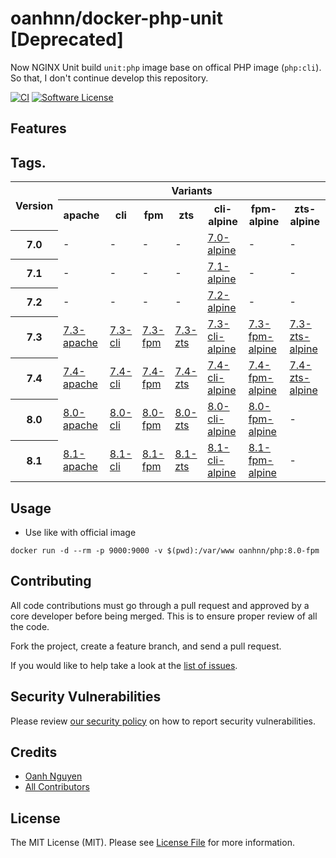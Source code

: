 # oanhnn/docker-php-unit [Deprecated]

Now NGINX Unit build `unit:php` image base on offical PHP image (`php:cli`).
So that, I don't continue develop this repository.

[![CI](https://github.com/oanhnn/docker-php-unit/actions/workflows/ci.yml/badge.svg)](https://github.com/oanhnn/docker-php-unit/actions/workflows/ci.yml)
[![Software License](https://img.shields.io/github/license/oanhnn/docker-php-unit.svg)](LICENSE.md)

## Features


## Tags.

<table style="border: 1px">
    <tr>
        <th rowspan="2">Version</th>
        <th colspan="7">Variants</th>
    </tr>
    <tr>
        <th>apache</th>
        <th>cli</th>
        <th>fpm</th>
        <th>zts</th>
        <th>cli-alpine</th>
        <th>fpm-alpine</th>
        <th>zts-alpine</th>
    </tr>
    <tr>
        <th>7.0</th>
        <td>-</td>
        <td>-</td>
        <td>-</td>
        <td>-</td>
        <td><a href="https://github.com/oanhnn/docker-php/blob/master/7.0/alpine/Dockerfile" title="7.0-alpine">7.0-alpine</a></td>
        <td>-</td>
        <td>-</td>
    </tr>
    <tr>
        <th>7.1</th>
        <td>-</td>
        <td>-</td>
        <td>-</td>
        <td>-</td>
        <td><a href="https://github.com/oanhnn/docker-php/blob/master/7.1/alpine/Dockerfile" title="7.1-alpine">7.1-alpine</a></td>
        <td>-</td>
        <td>-</td>
    </tr>
    <tr>
        <th>7.2</th>
        <td>-</td>
        <td>-</td>
        <td>-</td>
        <td>-</td>
        <td><a href="https://github.com/oanhnn/docker-php/blob/master/7.2/alpine/Dockerfile" title="7.2-alpine">7.2-alpine</a></td>
        <td>-</td>
        <td>-</td>
    </tr>
    <tr>
        <th>7.3</th>
        <td><a href="https://github.com/oanhnn/docker-php/blob/master/7.3/apache/Dockerfile" title="7.3-apache">7.3-apache</a></td>
        <td><a href="https://github.com/oanhnn/docker-php/blob/master/7.3/cli/Dockerfile" title="7.3-cli">7.3-cli</a></td>
        <td><a href="https://github.com/oanhnn/docker-php/blob/master/7.3/fpm/Dockerfile" title="7.3-fpm">7.3-fpm</a></td>
        <td><a href="https://github.com/oanhnn/docker-php/blob/master/7.3/zts/Dockerfile" title="7.3-zts">7.3-zts</a></td>
        <td><a href="https://github.com/oanhnn/docker-php/blob/master/7.3/cli-alpine/Dockerfile" title="7.3-cli-alpine">7.3-cli-alpine</a></td>
        <td><a href="https://github.com/oanhnn/docker-php/blob/master/7.3/fpm-alpine/Dockerfile" title="7.3-fpm-alpine">7.3-fpm-alpine</a></td>
        <td><a href="https://github.com/oanhnn/docker-php/blob/master/7.3/zts-alpine/Dockerfile" title="7.3-zts-alpine">7.3-zts-alpine</a></td>
    </tr>
    <tr>
        <th>7.4</th>
        <td><a href="https://github.com/oanhnn/docker-php/blob/master/7.4/apache/Dockerfile" title="7.4-apache">7.4-apache</a></td>
        <td><a href="https://github.com/oanhnn/docker-php/blob/master/7.4/cli/Dockerfile" title="7.4-cli">7.4-cli</a></td>
        <td><a href="https://github.com/oanhnn/docker-php/blob/master/7.4/fpm/Dockerfile" title="7.4-fpm">7.4-fpm</a></td>
        <td><a href="https://github.com/oanhnn/docker-php/blob/master/7.4/zts/Dockerfile" title="7.4-zts">7.4-zts</a></td>
        <td><a href="https://github.com/oanhnn/docker-php/blob/master/7.4/cli-alpine/Dockerfile" title="7.4-cli-alpine">7.4-cli-alpine</a></td>
        <td><a href="https://github.com/oanhnn/docker-php/blob/master/7.4/fpm-alpine/Dockerfile" title="7.4-fpm-alpine">7.4-fpm-alpine</a></td>
        <td><a href="https://github.com/oanhnn/docker-php/blob/master/7.4/zts-alpine/Dockerfile" title="7.4-zts-alpine">7.4-zts-alpine</a></td>
    </tr>
    <tr>
        <th>8.0</th>
        <td><a href="https://github.com/oanhnn/docker-php/blob/master/8.0/apache/Dockerfile" title="8.0-apache">8.0-apache</a></td>
        <td><a href="https://github.com/oanhnn/docker-php/blob/master/8.0/cli/Dockerfile" title="8.0-cli">8.0-cli</a></td>
        <td><a href="https://github.com/oanhnn/docker-php/blob/master/8.0/fpm/Dockerfile" title="8.0-fpm">8.0-fpm</a></td>
        <td><a href="https://github.com/oanhnn/docker-php/blob/master/8.0/zts/Dockerfile" title="8.0-zts">8.0-zts</a></td>
        <td><a href="https://github.com/oanhnn/docker-php/blob/master/8.0/cli-alpine/Dockerfile" title="8.0-cli-alpine">8.0-cli-alpine</a></td>
        <td><a href="https://github.com/oanhnn/docker-php/blob/master/8.0/fpm-alpine/Dockerfile" title="8.0-fpm-alpine">8.0-fpm-alpine</a></td>
        <td>-</td>
    </tr>
    <tr>
        <th>8.1</th>
        <td><a href="https://github.com/oanhnn/docker-php/blob/master/8.1/apache/Dockerfile" title="8.1-apache">8.1-apache</a></td>
        <td><a href="https://github.com/oanhnn/docker-php/blob/master/8.1/cli/Dockerfile" title="8.1-cli">8.1-cli</a></td>
        <td><a href="https://github.com/oanhnn/docker-php/blob/master/8.1/fpm/Dockerfile" title="8.1-fpm">8.1-fpm</a></td>
        <td><a href="https://github.com/oanhnn/docker-php/blob/master/8.1/zts/Dockerfile" title="8.1-zts">8.1-zts</a></td>
        <td><a href="https://github.com/oanhnn/docker-php/blob/master/8.1/cli-alpine/Dockerfile" title="8.1-cli-alpine">8.1-cli-alpine</a></td>
        <td><a href="https://github.com/oanhnn/docker-php/blob/master/8.1/fpm-alpine/Dockerfile" title="8.1-fpm-alpine">8.1-fpm-alpine</a></td>
        <td>-</td>
    </tr>
</table>


## Usage

- Use like with official image

```
docker run -d --rm -p 9000:9000 -v $(pwd):/var/www oanhnn/php:8.0-fpm
```

## Contributing

All code contributions must go through a pull request and approved by a core developer before being merged. 
This is to ensure proper review of all the code.

Fork the project, create a feature branch, and send a pull request.

If you would like to help take a look at the [list of issues](https://github.com/oanhnn/docker-php/issues).

## Security Vulnerabilities

Please review [our security policy](../../security/policy) on how to report security vulnerabilities.

## Credits

- [Oanh Nguyen](https://github.com/oanhnn)
- [All Contributors](../../contributors)

## License

The MIT License (MIT). Please see [License File](LICENSE.md) for more information.

